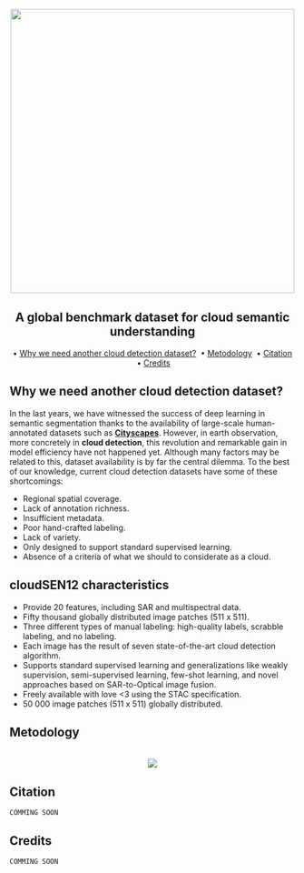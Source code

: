 <h1 align="center">
  <br>
  <img src=https://user-images.githubusercontent.com/54723897/113879941-4e1af480-97bb-11eb-83f3-e0ec8772b7c4.gif width=500px>
  <br>    
</h1>

<h2 align="center">A global benchmark dataset for cloud semantic understanding</h2>

<p align="center">  
  • 
  <a href="#why-we-need-another-cloud-detection-dataset">Why we need another cloud detection dataset?</a> &nbsp;•  
  <a href="#metodology">Metodology</a> &nbsp;•
  <a href="#citation">Citation</a> &nbsp;•
  <a href="#credits">Credits</a>  
</p>

## Why we need another cloud detection dataset?

In the last years, we have witnessed the success of deep learning in semantic segmentation thanks to the availability of large-scale human-annotated datasets such as [**Cityscapes**](https://www.cityscapes-dataset.com/). However, in earth observation, more concretely in **cloud detection**, this revolution and remarkable gain in model efficiency have not happened yet.  Although many factors may be related to this, dataset availability is by far the central dilemma. To the best of our knowledge, current cloud detection datasets have some of these shortcomings:

- Regional spatial coverage.
- Lack of annotation richness.
- Insufficient metadata.
- Poor hand-crafted labeling.
- Lack of variety.
- Only designed to support standard supervised learning.
- Absence of a criteria of what we should to considerate as a cloud.

## cloudSEN12 characteristics
	
- Provide 20 features, including SAR and multispectral data.
- Fifty thousand globally distributed image patches (511 x 511).
- Three different types of manual labeling: high-quality labels, scrabble labeling, and no labeling.
- Each image has the result of seven state-of-the-art cloud detection algorithm.
- Supports standard supervised learning and generalizations like weakly supervision, semi-supervised learning, few-shot learning, and novel approaches based on SAR-to-Optical image fusion.
- Freely available with love <3 using the STAC specification.
- 50 000 image patches (511 x 511) globally distributed.


## Metodology

<center>
  <br>
    <img src=https://user-images.githubusercontent.com/54723897/113933464-eb464f00-97f4-11eb-95a7-26ec235c47c9.png>
  <br>    
</center>


## Citation 

	COMMING SOON 
	
## Credits

	COMMING SOON 

